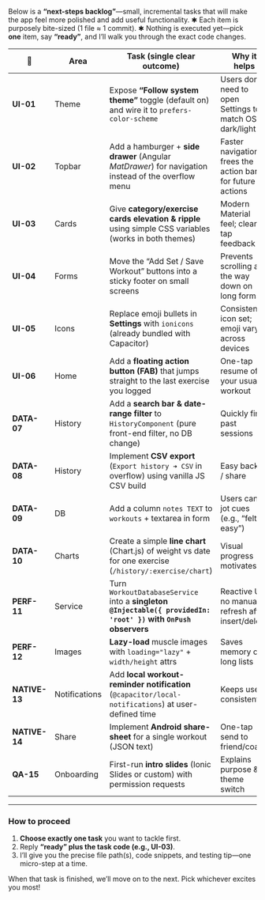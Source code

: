 Below is a **“next-steps backlog”**—small, incremental tasks that will make the app feel more polished and add useful functionality.
✱ Each item is purposely bite-sized (1 file ≈ 1 commit).
✱ Nothing is executed yet—pick **one** item, say **“ready”**, and I’ll walk you through the exact code changes.

| 🔢            | Area          | Task (single clear outcome)                                                                                      | Why it helps                                               |
| ------------- | ------------- | ---------------------------------------------------------------------------------------------------------------- | ---------------------------------------------------------- |
| **UI-01**     | Theme         | Expose **“Follow system theme”** toggle (default on) and wire it to `prefers-color-scheme`                       | Users don’t need to open Settings to match OS dark/light   |
| **UI-02**     | Topbar        | Add a hamburger + **side drawer** (Angular *MatDrawer*) for navigation instead of the overflow menu              | Faster navigation, frees the action bar for future actions |
| **UI-03**     | Cards         | Give **category/exercise cards elevation & ripple** using simple CSS variables (works in both themes)            | Modern Material feel; clearer tap feedback                 |
| **UI-04**     | Forms         | Move the “Add Set / Save Workout” buttons into a sticky footer on small screens                                  | Prevents scrolling all the way down on long forms          |
| **UI-05**     | Icons         | Replace emoji bullets in **Settings** with `ionicons` (already bundled with Capacitor)                           | Consistent icon set; emoji vary across devices             |
| **UI-06**     | Home          | Add a **floating action button (FAB)** that jumps straight to the last exercise you logged                       | One-tap resume of your usual workout                       |
| **DATA-07**   | History       | Add a **search bar & date-range filter** to `HistoryComponent` (pure front-end filter, no DB change)             | Quickly find past sessions                                 |
| **DATA-08**   | History       | Implement **CSV export** (`Export history ➜ CSV` in overflow) using vanilla JS CSV build                         | Easy backup / share                                        |
| **DATA-09**   | DB            | Add a column `notes TEXT` to `workouts` + textarea in form                                                       | Users can jot cues (e.g., “felt easy”)                     |
| **DATA-10**   | Charts        | Create a simple **line chart** (Chart.js) of weight vs date for one exercise (`/history/:exercise/chart`)        | Visual progress motivates                                  |
| **PERF-11**   | Service       | Turn `WorkoutDatabaseService` into a **singleton `@Injectable({ providedIn: 'root' })` with `OnPush` observers** | Reactive UI, no manual refresh after insert/delete         |
| **PERF-12**   | Images        | **Lazy-load** muscle images with `loading="lazy"` + `width/height` attrs                                         | Saves memory on long lists                                 |
| **NATIVE-13** | Notifications | Add **local workout-reminder notification** (`@capacitor/local-notifications`) at user-defined time              | Keeps users consistent                                     |
| **NATIVE-14** | Share         | Implement **Android share-sheet** for a single workout (JSON text)                                               | One-tap send to friend/coach                               |
| **QA-15**     | Onboarding    | First-run **intro slides** (Ionic Slides or custom) with permission requests                                     | Explains purpose & theme switch                            |

---

### How to proceed

1. **Choose exactly one task** you want to tackle first.
2. Reply **“ready” plus the task code (e.g., UI-03)**.
3. I’ll give you the precise file path(s), code snippets, and testing tip—one micro-step at a time.

When that task is finished, we’ll move on to the next.
Pick whichever excites you most!
